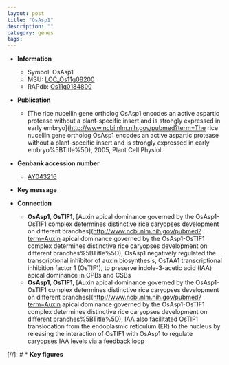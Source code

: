 ```yaml
---
layout: post
title: "OsAsp1"
description: ""
category: genes
tags: 
---
```


* **Information**  
    + Symbol: OsAsp1  
    + MSU: [LOC_Os11g08200](http://rice.uga.edu/cgi-bin/ORF_infopage.cgi?orf=LOC_Os11g08200)  
    + RAPdb: [Os11g0184800](https://rapdb.dna.affrc.go.jp/locus/?name=Os11g0184800)  

* **Publication**  
    + [The rice nucellin gene ortholog OsAsp1 encodes an active aspartic protease without a plant-specific insert and is strongly expressed in early embryo](http://www.ncbi.nlm.nih.gov/pubmed?term=The rice nucellin gene ortholog OsAsp1 encodes an active aspartic protease without a plant-specific insert and is strongly expressed in early embryo%5BTitle%5D), 2005, Plant Cell Physiol.

* **Genbank accession number**  
    + [AY043216](http://www.ncbi.nlm.nih.gov/nuccore/AY043216)

* **Key message**  

* **Connection**  
    + __OsAsp1__, __OsTIF1__, [Auxin apical dominance governed by the OsAsp1-OsTIF1 complex determines distinctive rice caryopses development on different branches](http://www.ncbi.nlm.nih.gov/pubmed?term=Auxin apical dominance governed by the OsAsp1-OsTIF1 complex determines distinctive rice caryopses development on different branches%5BTitle%5D),  OsAsp1 negatively regulated the transcriptional inhibitor of auxin biosynthesis, OsTAA1 transcriptional inhibition factor 1 (OsTIF1), to preserve indole-3-acetic acid (IAA) apical dominance in CPBs and CSBs
    + __OsAsp1__, __OsTIF1__, [Auxin apical dominance governed by the OsAsp1-OsTIF1 complex determines distinctive rice caryopses development on different branches](http://www.ncbi.nlm.nih.gov/pubmed?term=Auxin apical dominance governed by the OsAsp1-OsTIF1 complex determines distinctive rice caryopses development on different branches%5BTitle%5D),  IAA also facilitated OsTIF1 translocation from the endoplasmic reticulum (ER) to the nucleus by releasing the interaction of OsTIF1 with OsAsp1 to regulate caryopses IAA levels via a feedback loop

[//]: # * **Key figures**  


